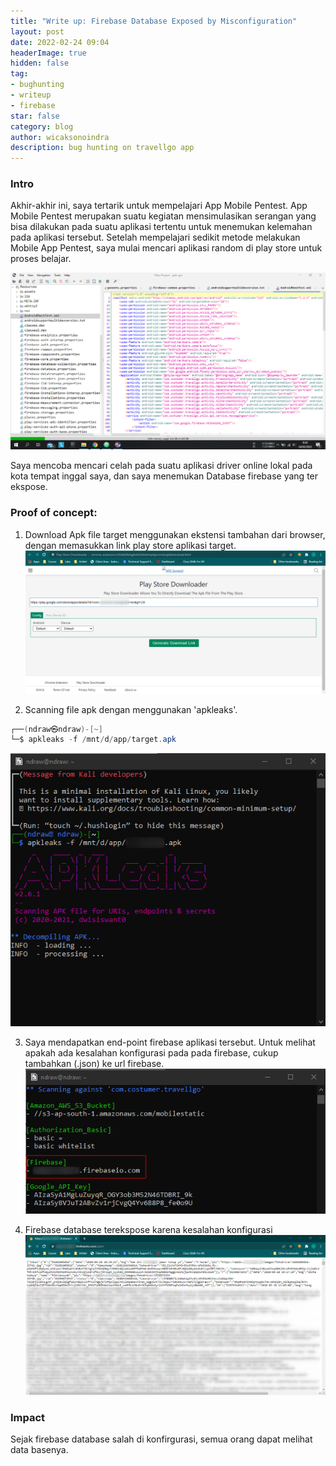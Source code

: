 ```yaml
---
title: "Write up: Firebase Database Exposed by Misconfiguration"
layout: post
date: 2022-02-24 09:04
headerImage: true
hidden: false
tag:
- bughunting
- writeup
- firebase
star: false
category: blog
author: wicaksonoindra
description: bug hunting on travellgo app
---
```


### Intro
Akhir-akhir ini, saya tertarik untuk mempelajari App Mobile Pentest. App Mobile Pentest merupakan suatu kegiatan mensimulasikan serangan yang bisa dilakukan pada suatu aplikasi tertentu untuk menemukan kelemahan pada aplikasi tersebut. Setelah mempelajari sedikit metode melakukan Mobile App Pentest, saya mulai mencari aplikasi random di play store untuk proses belajar.

![jadx](/assets/images/blog/4-2022-02-24-writeup-firebase-database-exposed-by-misconfiguration/intro-1.png)

Saya mencoba mencari celah pada suatu aplikasi driver online lokal pada kota tempat inggal saya, dan saya menemukan Database firebase yang ter ekspose.

### Proof of concept:
1. Download Apk file target menggunakan ekstensi tambahan dari browser, dengan memasukkan link play store aplikasi target.
![download](/assets/images/blog/4-2022-02-24-writeup-firebase-database-exposed-by-misconfiguration/download-apk.png)

2. Scanning file apk dengan menggunakan 'apkleaks'.
```powershell
┌──(ndraw㉿ndraw)-[~]
└─$ apkleaks -f /mnt/d/app/target.apk
```
![scanning](/assets/images/blog/4-2022-02-24-writeup-firebase-database-exposed-by-misconfiguration/scanning.png)

3. Saya mendapatkan end-point firebase aplikasi tersebut. Untuk melihat apakah ada kesalahan konfigurasi pada pada firebase, cukup tambahkan (.json) ke url firebase.
![vuln](/assets/images/blog/4-2022-02-24-writeup-firebase-database-exposed-by-misconfiguration/firebase-endpoint.png)

4. Firebase database terekspose karena kesalahan konfigurasi
![data](/assets/images/blog/4-2022-02-24-writeup-firebase-database-exposed-by-misconfiguration/data-exposed.png)

### Impact
Sejak firebase database salah di konfirgurasi, semua orang dapat melihat data basenya.
